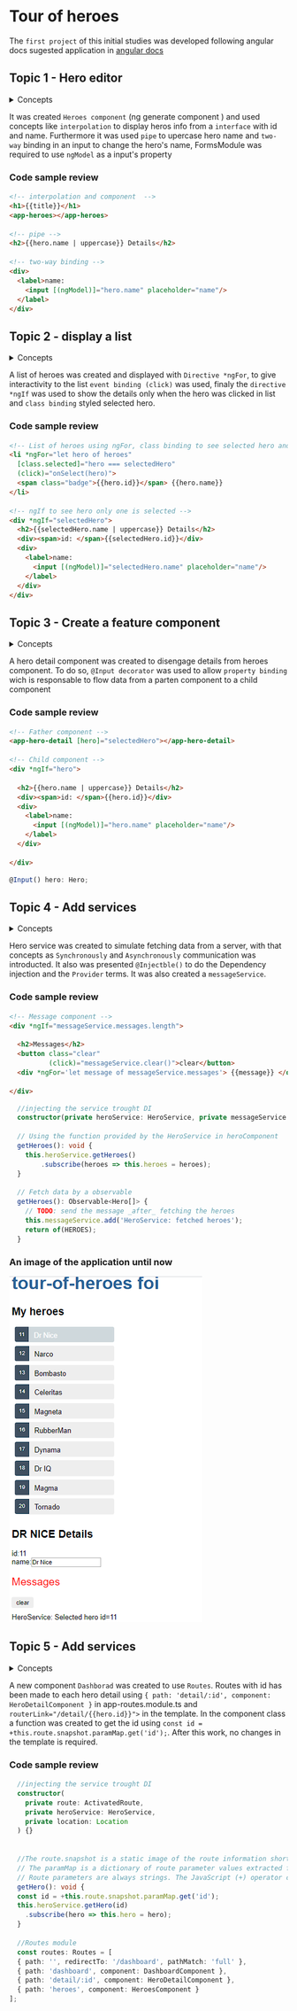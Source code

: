 

# Tour of heroes

The `first project` of this initial studies was developed following angular docs sugested application in [angular docs](https://angular.io/tutorial)

## Topic 1 - Hero editor
<details>
  <summary>Concepts</summary>
  <ul>
    <li>Create a component</li>
    <li>interpolation</li>
    <li>pipe</li>
    <li>two-way binding</li>
  </ul>
</details>

It was created `Heroes component` (ng generate component <name>) and used concepts like `interpolation` to display heros info from a `interface` with id and name. Furthermore it was used `pipe` to upercase hero name and `two-way` binding in an input to change the hero's name, FormsModule was required to use `ngModel` as a input's property

### Code sample review

```HTML
<!-- interpolation and component  -->
<h1>{{title}}</h1>
<app-heroes></app-heroes>

<!-- pipe -->
<h2>{{hero.name | uppercase}} Details</h2>

<!-- two-way binding -->
<div>
  <label>name:
    <input [(ngModel)]="hero.name" placeholder="name"/>
  </label>
</div>
```


## Topic 2 - display a list
<details>
  <summary>Concepts</summary>
  <ul>
    <li>Directives: *ngFor, *ngIf</li>
    <li>Event binding</li>
    <li>Class binding</li>
  </ul>
</details>

A list of heroes was created and displayed with `Directive *ngFor`, to give interactivity to the list `event binding (click)` was used, finaly the `directive *ngIf` was used to show the details only when the hero was clicked in list and `class binding` styled selected hero.
### Code sample review

```HTML
<!-- List of heroes using ngFor, class binding to see selected hero and event binding to show hero detail-->
<li *ngFor="let hero of heroes"
  [class.selected]="hero === selectedHero"
  (click)="onSelect(hero)">
  <span class="badge">{{hero.id}}</span> {{hero.name}}
</li>

<!-- ngIf to see hero only one is selected -->
<div *ngIf="selectedHero">
  <h2>{{selectedHero.name | uppercase}} Details</h2>
  <div><span>id: </span>{{selectedHero.id}}</div>
  <div>
    <label>name:
      <input [(ngModel)]="selectedHero.name" placeholder="name"/>
    </label>
  </div>
</div>
```

## Topic 3 - Create a feature component
<details>
  <summary>Concepts</summary>
  <ul>
    <li>Disengage features break two components</li>
    <li>Data flow between parent and child component</li>
  </ul>
</details>


A hero detail component was created  to disengage details from heroes component. To do so, `@Input decorator` was used to allow `property binding` wich is responsable to flow data from a parten component to a child component

### Code sample review

```HTML
<!-- Father component -->
<app-hero-detail [hero]="selectedHero"></app-hero-detail>

<!-- Child component -->
<div *ngIf="hero">

  <h2>{{hero.name | uppercase}} Details</h2>
  <div><span>id: </span>{{hero.id}}</div>
  <div>
    <label>name:
      <input [(ngModel)]="hero.name" placeholder="name"/>
    </label>
  </div>

</div>
```

```typescript
@Input() hero: Hero;
```

## Topic 4 - Add services
<details>
  <summary>Concepts</summary>
  <ul>
    <li>Services, consuming and providing</li>
    <li>Synchronously and Asynchronously communication</li>
  </ul>
</details>

Hero service was created to simulate fetching data from a server, with that concepts as  `Synchronously` and `Asynchronously` communication was introducted. It also was presented `@Injectble()` to do the Dependency injection and the `Provider` terms. It was also created a `messageService`.

### Code sample review

```HTML
<!-- Message component -->
<div *ngIf="messageService.messages.length">

  <h2>Messages</h2>
  <button class="clear"
          (click)="messageService.clear()">clear</button>
  <div *ngFor='let message of messageService.messages'> {{message}} </div>

</div>
```

```typescript
  //injecting the service trought DI
  constructor(private heroService: HeroService, private messageService: MessageService) { }

  // Using the function provided by the HeroService in heroComponent
  getHeroes(): void {
    this.heroService.getHeroes()
        .subscribe(heroes => this.heroes = heroes);
  }

  // Fetch data by a observable
  getHeroes(): Observable<Hero[]> {
    // TODO: send the message _after_ fetching the heroes
    this.messageService.add('HeroService: fetched heroes');
    return of(HEROES);
  }
```
### An image of the application until now
![List of heroes, details and message](topic4.png)

## Topic 5 - Add services
<details>
  <summary>Concepts</summary>
  <ul>
    <li>Routing</li>
    <ul>
      <li><!-- <router-outlet></router-outlet> --></li>
      <li><a routerLink="/heroes">Heroes</a></li>
      <li>{ path: 'dashboard', component: DashboardComponent },</li>
      <li>private route: ActivatedRoute</li>
      <li>private heroService: HeroService</li>
      <li>private location: Location</li>
    </ul>
    <li>Dashboard</li>
  </ul>
</details>

A new component `Dashborad` was created to use `Routes`. Routes with id has been made to each hero detail using `{ path: 'detail/:id', component: HeroDetailComponent }` in app-routes.module.ts and `routerLink="/detail/{{hero.id}}">` in the template. In the component class a function was created to get the id using `const id = +this.route.snapshot.paramMap.get('id');`. After this work, no changes in the template is required.

### Code sample review
```typescript
  //injecting the service trought DI
  constructor(
    private route: ActivatedRoute,
    private heroService: HeroService,
    private location: Location
  ) {}


  //The route.snapshot is a static image of the route information shortly after the component was created.
  // The paramMap is a dictionary of route parameter values extracted from the URL. The "id" key returns the id of the hero to fetch.
  // Route parameters are always strings. The JavaScript (+) operator converts the string to a number, which is what a hero id should be.
  getHero(): void {
  const id = +this.route.snapshot.paramMap.get('id');
  this.heroService.getHero(id)
    .subscribe(hero => this.hero = hero);
  }

  //Routes module
  const routes: Routes = [
  { path: '', redirectTo: '/dashboard', pathMatch: 'full' },
  { path: 'dashboard', component: DashboardComponent },
  { path: 'detail/:id', component: HeroDetailComponent },
  { path: 'heroes', component: HeroesComponent }
];

```
